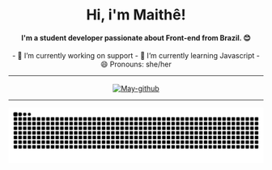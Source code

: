 <h1 align="center">Hi, i'm Maithê!</h1>

<h4 align="center">I'm a student developer passionate about Front-end from Brazil. 😊</h4>

<p align="center">
- 🔭 I’m currently working on support
- 🌱 I’m currently learning Javascript
- 😄 Pronouns: she/her
</p>

 ---
 
 <div align="center">
  <a href="https://github.com/MaitheSouza">
  <img align="center" alt="May-github" width="3000em" height="150em" src="https://github-readme-stats.vercel.app/api/top-langs/?username=MaitheSouza&layout=compact&langs_count=7&theme=dark"/></br>

---

            
 ![Snake animation](https://github.com/MaitheSouza/MaitheSouza/blob/output/github-contribution-grid-snake.svg)
            
            
